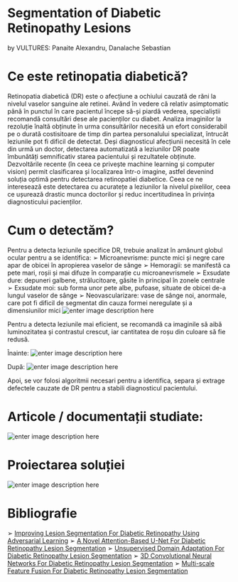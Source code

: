 # Segmentation of Diabetic Retinopathy Lesions 
 by VULTURES: Panaite Alexandru, Danalache Sebastian

# Ce este retinopatia diabetică?
Retinopatia diabetică (DR) este o afecțiune a ochiului cauzată de răni la nivelul vaselor sanguine ale retinei. Având în vedere că relativ asimptomatic până în punctul în care pacientul începe să-și piardă vederea, specialiștii recomandă consultări dese ale pacienților cu diabet. Analiza imaginilor la rezoluție înaltă obținute în urma consultărilor necesită un efort considerabil pe o durată costisitoare de timp din partea personalului specializat, întrucât leziunile pot fi dificil de detectat. Deși diagnosticul afecțiunii necesită în cele din urmă un doctor, detectarea automatizată a leziunilor DR poate îmbunătăți semnificativ starea pacientului și rezultatele obținute. Dezvoltările recente (în ceea ce privește machine learning și computer vision) permit clasificarea și localizarea într-o imagine, astfel devenind soluția optimă pentru detectarea retinopatiei diabetice. Ceea ce ne interesează este detectarea cu acuratețe a leziunilor la nivelul pixelilor, ceea ce ușurează drastic munca doctorilor și reduc incertitudinea în privința diagnosticului pacienților.


# Cum o detectăm?

Pentru a detecta leziunile specifice DR, trebuie analizat în amănunt globul ocular pentru a se identifica:
➢ Microanevrisme: puncte mici și negre care apar de obicei în apropierea vaselor de sânge 
➢ Hemoragii: se manifestă ca pete mari, roșii și mai difuze în comparație cu microanevrismele 
➢ Exsudate dure: depuneri galbene, strălucitoare, găsite în principal în zonele centrale ➢ Exsudate moi: sub forma unor pete albe, pufoase, situate de obicei de-a lungul vaselor de sânge 
➢ Neovascularizare: vase de sânge noi, anormale, care pot fi dificil de segmentat din cauza formei neregulate și a dimensiunilor mici
![enter image description here](https://imgur.com/a/jKzCYwa)

Pentru a detecta leziunile mai eficient, se recomandă ca imaginile să aibă luminozitatea și contrastul crescut, iar cantitatea de roșu din culoare să fie redusă.

Înainte:
![enter image description here](https://imgur.com/a/n7Utue3)

După:
![enter image description here](https://imgur.com/a/iWkyC3k)

Apoi, se vor folosi algoritmii necesari pentru a identifica, separa și extrage defectele cauzate de DR pentru a stabili diagnosticul pacientului.

# Articole / documentații studiate:
![enter image description here](https://imgur.com/a/GNdPlBA)

# Proiectarea soluției

![enter image description here](https://imgur.com/a/xXGYCDR)


# Bibliografie 

 ➢ [Improving Lesion Segmentation For Diabetic Retinopathy Using Adversarial Learning](https://arxiv.org/pdf/2007.13854v1)
➢ [A Novel Attention-Based U-Net For Diabetic Retinopathy Lesion Segmentation](https://www.frontiersin.org/journals/medicine/articles/10.3389/fmed.2023.1309795/full)
➢ [Unsupervised Domain Adaptation For Diabetic Retinopathy Lesion Segmentation](https://pmc.ncbi.nlm.nih.gov/articles/PMC11130363/)
➢ [3D Convolutional Neural Networks For Diabetic Retinopathy Lesion Segmentation](https://www.mdpi.com/2075-4426/12/9/1454)
➢ [Multi-scale Feature Fusion For Diabetic Retinopathy Lesion Segmentation](https://pmc.ncbi.nlm.nih.gov/articles/PMC9777401/)

